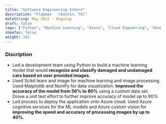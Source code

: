 ```yaml
---
title: "Software Engineering Intern"
description: "Flapmax	(Austin, TX)"
dateString: May 2022 - Ongoing
draft: false
tags: ["Python", "Machine Learning", "Azure", "Cloud Engneering", "DevOps"]
showToc: false
weight: 301
--- 
```

### Discription
- Led a development team using Python to build a machine learning model that would **recognize and classify damaged and undamaged cars based on user provided images.** 
- Used Scikit learn and image for machine learning and image processing. Used Matplotlib and NumPy for data visualization. **Improved the accuracy of the model from 56% to 80%** using a custom data set. Drove a unit test effort to further improve accuracy of model up to 90%
- Led process to deploy the application onto Azure cloud. Used Azure cognitive services for the ML models and Azure custom vision for **improving the speed and accuracy of processing images by up to 40%.** 